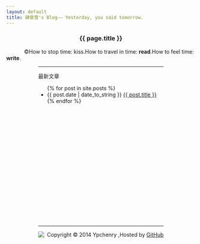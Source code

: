 ```yaml
---
layout: default
title: 肆意雪's Blog—— Yesterday, you said tomorrow.
---
```

<center><h3>{{ page.title }}</h3></center>  


&nbsp;&nbsp;&nbsp;&nbsp;&nbsp;&nbsp;&nbsp;&nbsp;&nbsp;&nbsp;&nbsp;&nbsp;&copy;How to stop time: kiss.How to travel in time: **read**.How to feel time: **write**.  

      
<div style="margin-left:85px;margin-right:85px"><hr/>
<div>
<p>最新文章</p>
<div style="height:360px;width:1000px;clear:both;">
<ul>
{% for post in site.posts %}
<li>{{ post.date | date_to_string }} <a href="{{ site.baseurl }}{{ post.url }}">{{ post.title }}</a></li>
{% endfor %}
</ul> 
</div> 
</div>  

<hr/>
<div style="margin-left:0px;margin-right:0px">
<div style="float:left"><a href="http://www.danasoft.com"><img src="http://www.danasoft.com/vipersig.jpg" border="0"></a></div>
<div style="float:right">Copyright &copy; 2014 Ypchenry ,Hosted by <a href="https://github.com">GitHub</a></div>
</div>
</div>


